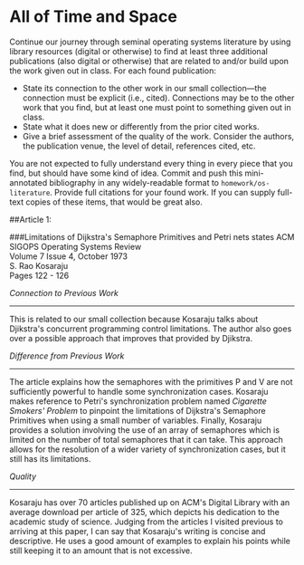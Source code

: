 # All of Time and Space

Continue our journey through seminal operating systems literature by using library resources (digital or otherwise) to find at least three additional publications (also digital or otherwise) that are related to and/or build upon the work given out in class. For each found publication:

* State its connection to the other work in our small collection—the connection must be explicit (i.e., cited). Connections may be to the other work that you find, but at least one must point to something given out in class.
* State what it does new or differently from the prior cited works.
* Give a brief assessment of the quality of the work. Consider the authors, the publication venue, the level of detail, references cited, etc.

You are not expected to fully understand every thing in every piece that you find, but should have some kind of idea.
Commit and push this mini-annotated bibliography in any widely-readable format to `homework/os-literature`. Provide full citations for your found work. If you can supply full-text copies of these items, that would be great also.



##Article 1: 

###Limitations of Dijkstra's Semaphore Primitives and Petri nets states 
ACM SIGOPS Operating Systems Review</br>
Volume 7 Issue 4, October 1973 </br>
S. Rao Kosaraju	</br>
Pages 122 - 126</br>

*Connection to Previous Work*
***
This is related to our small collection because Kosaraju talks about Djikstra's concurrent programming control limitations. The author also goes over a possible approach that improves that provided by Djikstra.

*Difference from Previous Work*
***
The article explains how the semaphores with the primitives P and V are not sufficiently powerful to handle some synchronization cases. Kosaraju makes reference to Petri's synchronization problem named *Cigarette Smokers' Problem* to pinpoint the limitations of Dijkstra's Semaphore Primitives when using a small number of variables. Finally, Kosaraju provides a solution involving the use of an array of semaphores which is limited on the number of total semaphores that it can take. This approach allows for the resolution of a wider variety of synchronization cases, but it still has its limitations.  

*Quality*
***
Kosaraju has over 70 articles published up on ACM's Digital Library with an average download per article of 325, which depicts his dedication to the academic study of science. Judging from the articles I visited previous to arriving at this paper, I can say that Kosaraju's writing is concise and descriptive. He uses a good amount of examples to explain his points while still keeping it to an amount that is not excessive. 
